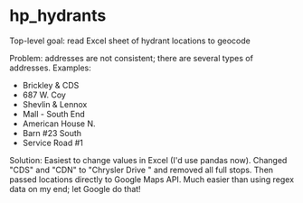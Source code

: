 # hp_hydrants
Top-level goal: read Excel sheet of hydrant locations to geocode

Problem: addresses are not consistent; there are several types of addresses. Examples:
- Brickley & CDS
- 687 W. Coy
- Shevlin & Lennox
- Mall - South End
- American House N.
- Barn #23 South
- Service Road #1

Solution:
Easiest to change values in Excel (I'd use pandas now). Changed "CDS" and "CDN" to "Chrysler Drive <N or S>" and removed all full stops. Then passed locations directly to Google Maps API. Much easier than using regex data on my end; let Google do that!
